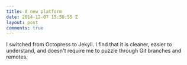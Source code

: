 ```yaml
---
title: A new platform
date: 2014-12-07 15:50:55 Z
layout: post
comments: true
---
```


I switched from Octopress to Jekyll. I find that it is cleaner, easier to understand, and doesn't require me to puzzle through Git branches and remotes.